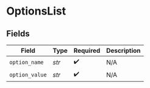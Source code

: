# OptionsList


## Fields

| Field              | Type               | Required           | Description        |
| ------------------ | ------------------ | ------------------ | ------------------ |
| `option_name`      | *str*              | :heavy_check_mark: | N/A                |
| `option_value`     | *str*              | :heavy_check_mark: | N/A                |